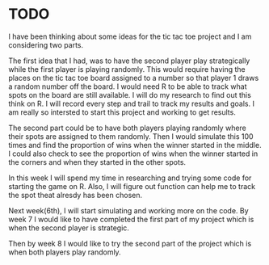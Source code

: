 
<!-- README.md is generated from README.Rmd. Please edit that file -->

# TODO
I have been thinking about some ideas for the tic tac toe project and I am considering two parts. 

The first idea that I had, was to have the  second player play strategically while the first player is playing randomly. This would require having the places on the tic tac toe board assigned to a number so that player 1 draws a random number off the board. I would need R to be able to track what spots on the board are still available. I will do my research to find out this think on R. I will record every step and trail to track my results and goals. I am really so intersted to start this project and working to get results.

The second part could be to have both players playing randomly where their spots are assigned to them randomly. Then I would simulate this 100 times and find the proportion of wins when the winner started in the middle. I could also check to see the proportion of wins when the winner started in the corners and when they started in the other spots.


In this week I will spend my time in researching and trying some code for starting the game on R. Also, I will figure out function can help me to track the spot theat alresdy has been chosen. 

Next week(6th), I will start simulating and working more on the code. By week 7 I would like to have completed the first part of my project which is when the second player is strategic.

Then by week 8 I would like to try the second part of the project which is when both players play randomly. 
